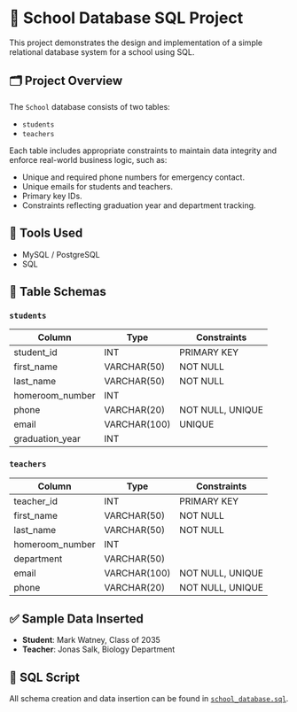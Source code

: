 # 🏫 School Database SQL Project

This project demonstrates the design and implementation of a simple relational database system for a school using SQL.

## 🗂️ Project Overview

The `School` database consists of two tables:

- `students`
- `teachers`

Each table includes appropriate constraints to maintain data integrity and enforce real-world business logic, such as:
- Unique and required phone numbers for emergency contact.
- Unique emails for students and teachers.
- Primary key IDs.
- Constraints reflecting graduation year and department tracking.

## 🧰 Tools Used

- MySQL / PostgreSQL
- SQL

## 📌 Table Schemas

### `students`
| Column          | Type         | Constraints                  |
|-----------------|--------------|------------------------------|
| student_id      | INT          | PRIMARY KEY                  |
| first_name      | VARCHAR(50)  | NOT NULL                     |
| last_name       | VARCHAR(50)  | NOT NULL                     |
| homeroom_number | INT          |                              |
| phone           | VARCHAR(20)  | NOT NULL, UNIQUE             |
| email           | VARCHAR(100) | UNIQUE                       |
| graduation_year | INT          |                              |

### `teachers`
| Column          | Type         | Constraints                  |
|-----------------|--------------|------------------------------|
| teacher_id      | INT          | PRIMARY KEY                  |
| first_name      | VARCHAR(50)  | NOT NULL                     |
| last_name       | VARCHAR(50)  | NOT NULL                     |
| homeroom_number | INT          |                              |
| department      | VARCHAR(50)  |                              |
| email           | VARCHAR(100) | NOT NULL, UNIQUE             |
| phone           | VARCHAR(20)  | NOT NULL, UNIQUE             |

## ✅ Sample Data Inserted

- **Student**: Mark Watney, Class of 2035  
- **Teacher**: Jonas Salk, Biology Department  

## 📄 SQL Script

All schema creation and data insertion can be found in [`school_database.sql`](./school_database.sql).



